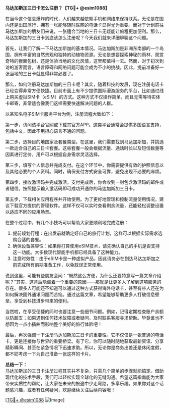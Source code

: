**马达加斯加三日卡怎么注册？【TG💪+ @esim1088】**

在当今这个信息爆炸的时代，人们越来越依赖手机和网络来保持联系。无论是在国内还是出国旅行，拥有一张能够随时联网的电话卡显得尤为重要。而对于计划前往马达加斯加的朋友们来说，一张适合当地的三日卡无疑能让旅程更加便利。那么，马达加斯加的三日卡到底该怎么注册呢？今天我们就来详细聊聊这个问题。

首先，让我们了解一下马达加斯加的基本情况。马达加斯加是非洲东南部的一个岛国，拥有丰富的自然景观和独特的动植物资源。无论是想要探索神秘的雨林、观赏奇特的猴面包树，还是体验当地的文化风情，这里都值得一去。然而，对于初次到访的游客而言，语言障碍和网络问题可能会成为不小的挑战。因此，提前准备好一张当地的三日卡就显得非常必要了。

那么，如何注册马达加斯加的三日卡呢？其实，随着科技的发展，现在注册电话卡已经变得非常方便快捷。目前市面上有不少提供国际漫游服务的平台，比如通过线上购买虚拟SIM卡（eSIM）的方式。这种方式不仅操作简单，而且无需等待实体卡邮寄，非常适合像我们这样需要快速解决问题的人群。

以某知名电子SIM卡服务平台为例，注册流程大致如下：

第一步，访问该平台官网或下载其官方APP。这类平台通常会提供多国语言支持，包括中文，因此不用担心语言不通的问题。

第二步，选择目的地国家及套餐类型。在这里，我们需要找到马达加斯加，并挑选一款适合自己的三日卡套餐。这些套餐一般会根据流量、通话时长以及短信数量等因素进行定价，用户可以根据自身需求灵活选择。

第三步，填写个人信息并完成支付。在这个环节中，你需要提供有效的护照信息以及其他必要的个人资料。同时，确保支付方式安全可靠，避免出现不必要的麻烦。

第四步，接收激活码并完成激活。支付完成后，你会收到一封包含激活码的邮件或者短信。按照提示输入激活码即可成功开通你的马达加斯加三日卡。

第五步，下载相关应用程序并开始使用。为了更好地管理和控制流量使用情况，建议下载官方提供的管理软件。这样不仅可以实时查看剩余流量，还能轻松调整设置以适应不同的应用场景。

在整个过程中，有几个小技巧可以帮助大家更顺利地完成注册：

1. 提前规划行程：在出发前就确定好自己的旅行计划，这样可以根据实际需求选购合适的套餐。
2. 确保设备兼容性：如果你打算使用eSIM技术，请先确认自己的手机是否支持这一功能。大多数现代智能手机都已经具备了这种能力。
3. 注意时效性：由于eSIM卡是一种虚拟产品，因此请务必在到达马达加斯加之前完成所有前期准备工作，以免耽误正常使用。

说到这里，可能有些朋友会问：“既然这么方便，为什么还要特意写一篇文章介绍呢？”其实，这背后隐藏着一个重要的原因——那就是让更多人了解到这项服务的存在。很多人可能还不知道可以通过这种方式获得海外电话卡，甚至有些人还在为如何解决国外通讯问题而苦恼。通过这篇文章，希望能够帮助更多人打破信息壁垒，享受到科技进步带来的便利。

当然啦，在享受便捷的同时也要注意一些细节问题。例如，记得定期检查账户余额以防超支；如果遇到任何技术故障或者疑问，及时联系客服寻求帮助。毕竟谁也不想因为一点小插曲而影响整个美好的旅行体验吧！

最后，再次强调一下注册马达加斯加三日卡的重要性。它不仅仅是一张普通的电话卡，更是连接你与世界的重要桥梁。有了它，你可以随时随地获取最新资讯、分享精彩瞬间、甚至在紧急情况下迅速求助。所以，无论你是商务出差还是休闲度假，都不妨考虑一下为自己准备一张这样的卡片。

**总结一下：**  
马达加斯加的三日卡注册过程其实并不复杂，只需几个简单的步骤就能搞定。借助现代化的技术手段，我们可以轻松实现全球化的无缝沟通。希望这篇指南能为大家带来实质性的帮助，让大家在未来的旅途中少走弯路，多享乐趣。如果你对这个话题感兴趣，或者有任何疑问，欢迎继续关注后续内容哦！

[[TG💪+ @esim1088](https://t.me/s/esim1088) ![Image](https://i.postimg.cc/4NQfJmqS/Snipaste-2025-05-13-00-14-12.png)]